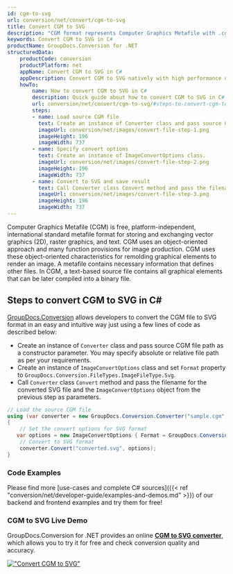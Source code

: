 ```yaml
---
id: cgm-to-svg
url: conversion/net/convert/cgm-to-svg
title: Convert CGM to SVG
description: "CGM format represents Computer Graphics Metafile with .cgm extension. Learn how to convert CGM to SVG file programmatically in C# language using GroupDocs.Conversion for .NET library."
keywords: Convert CGM to SVG in C#
productName: GroupDocs.Conversion for .NET
structuredData:
    productCode: conversion
    productPlatform: net
    appName: Convert CGM to SVG in C#
    appDescription: Convert CGM to SVG natively with high performance using C# language and server side GroupDocs.Conversion for .NET APIs, without the use of any software like Microsoft or Open Office.
    howTo:
        name: How to convert CGM to SVG in C# 
        description: Quick guide about how to convert CGM to SVG in C# with high performance and accuracy.
        url: conversion/net/convert/cgm-to-svg/#steps-to-convert-cgm-to-svg-in-c
        steps:
        - name: Load source CGM file 
          text: Create an instance of Converter class and pass source CGM file path as a constructor parameter. You may specify absolute or relative file path as per your requirements. 
          imageUrl: conversion/net/images/convert-file-step-1.png
          imageHeight: 196
          imageWidth: 737
        - name: Specify convert options 
          text: Create an instance of ImageConvertOptions class.
          imageUrl: conversion/net/images/convert-file-step-2.png
          imageHeight: 196
          imageWidth: 737
        - name: Convert to SVG and save result 
          text: Call Converter class Convert method and pass the filename for the converted HTML file and the ImageConvertOptions object from the previous step as parameters.
          imageUrl: conversion/net/images/convert-file-step-3.png
          imageHeight: 196
          imageWidth: 737
---
```


Computer Graphics Metafile (CGM) is free, platform-independent, international standard metafile format for storing and exchanging vector graphics (2D), raster graphics, and text. CGM uses an object-oriented approach and many function provisions for image production. CGM uses these object-oriented characteristics for remolding graphical elements to render an image. A metafile contains necessary information that defines other files. In CGM, a text-based source file contains all graphical elements that can be later compiled into a binary file.

## Steps to convert CGM to SVG in C#

[GroupDocs.Conversion](https://products.groupdocs.com/conversion/net) allows developers to convert the CGM file to SVG format in an easy and intuitive way just using a few lines of code as described below:

* Create an instance of `Converter` class and pass source CGM file path as a constructor parameter. You may specify absolute or relative file path as per your requirements. 
* Create an instance of `ImageConvertOptions` class and set `Format` property to `GroupDocs.Conversion.FileTypes.ImageFileType.Svg`.
* Call `Converter` class `Convert` method and pass the filename for the converted SVG file and the `ImageConvertOptions` object from the previous step as parameters.

```csharp
// Load the source CGM file
using (var converter = new GroupDocs.Conversion.Converter("sample.cgm"))
{
    // Set the convert options for SVG format
   var options = new ImageConvertOptions { Format = GroupDocs.Conversion.FileTypes.ImageFileType.Svg };
    // Convert to SVG format
    converter.Convert("converted.svg", options);
}
```

### Code Examples

Please find more [use-cases and complete C# sources]({{< ref "conversion/net/developer-guide/examples-and-demos.md" >}}) of our backend and frontend examples and try them for free!

### CGM to SVG Live Demo

GroupDocs.Conversion for .NET provides an online [**CGM to SVG converter**](https://products.groupdocs.app/conversion/cgm-to-svg), which allows you to try it for free and check conversion quality and accuracy.

[!["Convert CGM to SVG"](conversion/net/images/convert-to-svg/convert-cgm-to-svg.png)](https://products.groupdocs.app/conversion/cgm-to-svg)